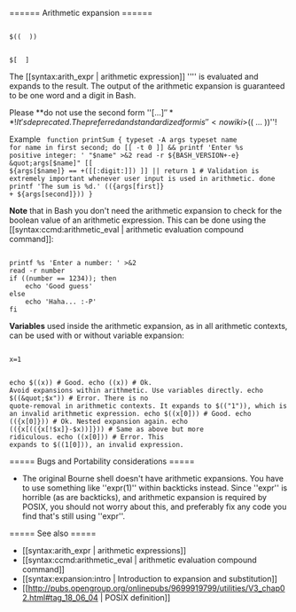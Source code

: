 ====== Arithmetic expansion ======

<code>
$(( <EXPRESSION> ))

$[ <EXPRESSION> ]
</code>

The [[syntax:arith_expr | arithmetic expression]] ''<EXPRESSION>'' is evaluated and expands to the result. The output of the arithmetic expansion is guaranteed to be one word and a digit in Bash.

Please **do not use the second form ''$[ ... ]''**! It's deprecated. The preferred and standardized form is ''<nowiki>$(( ... ))</nowiki>''!

Example
<code bash>
function printSum {
    typeset -A args
    typeset name
    for name in first second; do
        [[ -t 0 ]] && printf 'Enter %s positive integer: ' &quot;$name&quot; >&2
        read -r ${BASH_VERSION+-e} &quot;args[$name]&quot;
        [[ ${args[$name]} == +([[:digit:]]) ]] || return 1 # Validation is extremely important whenever user input is used in arithmetic.
    done
    printf 'The sum is %d.' $((${args[first]} + ${args[second]}))
}
</code>

**Note** that in Bash you don't need the arithmetic expansion to check for the boolean value of an arithmetic expression. This can be done using the [[syntax:ccmd:arithmetic_eval | arithmetic evaluation compound command]]:

<code bash>
printf %s 'Enter a number: ' >&2
read -r number
if ((number == 1234)); then
    echo 'Good guess'
else
    echo 'Haha... :-P'
fi
</code>

**Variables** used inside the arithmetic expansion, as in all arithmetic contexts, can be used with or without variable expansion:

<code bash>
x=1

echo $((x))       # Good.
echo $(($x))      # Ok. Avoid expansions within arithmetic. Use variables directly.
echo $((&quot;$x&quot;))    # Error. There is no quote-removal in arithmetic contexts. It expands to $((&quot;1&quot;)), which is an invalid arithmetic expression.
echo $((x[0]))    # Good.
echo $((${x[0]})) # Ok. Nested expansion again.
echo $((${x[$((${x[!$x]}-$x))]})) # Same as above but more ridiculous.
echo $(($x[0]))   # Error. This expands to $((1[0])), an invalid expression.
</code>

===== Bugs and Portability considerations =====
  * The original Bourne shell doesn't have arithmetic expansions. You have to use something like ''expr(1)'' within backticks instead. Since ''expr'' is horrible (as are backticks), and arithmetic expansion is required by POSIX, you should not worry about this, and preferably fix any code you find that's still using ''expr''.

===== See also =====
  * [[syntax:arith_expr | arithmetic expressions]]
  * [[syntax:ccmd:arithmetic_eval | arithmetic evaluation compound command]]
  * [[syntax:expansion:intro | Introduction to expansion and substitution]]
  * [[http://pubs.opengroup.org/onlinepubs/9699919799/utilities/V3_chap02.html#tag_18_06_04 | POSIX definition]]
